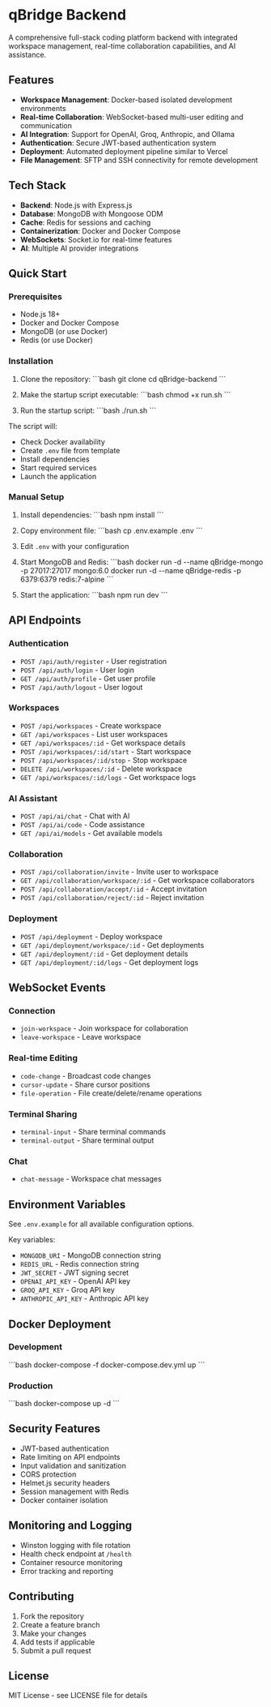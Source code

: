 # qBridge Backend

A comprehensive full-stack coding platform backend with integrated workspace management, real-time collaboration capabilities, and AI assistance.

## Features

- **Workspace Management**: Docker-based isolated development environments
- **Real-time Collaboration**: WebSocket-based multi-user editing and communication
- **AI Integration**: Support for OpenAI, Groq, Anthropic, and Ollama
- **Authentication**: Secure JWT-based authentication system
- **Deployment**: Automated deployment pipeline similar to Vercel
- **File Management**: SFTP and SSH connectivity for remote development

## Tech Stack

- **Backend**: Node.js with Express.js
- **Database**: MongoDB with Mongoose ODM
- **Cache**: Redis for sessions and caching
- **Containerization**: Docker and Docker Compose
- **WebSockets**: Socket.io for real-time features
- **AI**: Multiple AI provider integrations

## Quick Start

### Prerequisites

- Node.js 18+
- Docker and Docker Compose
- MongoDB (or use Docker)
- Redis (or use Docker)

### Installation

1. Clone the repository:
\`\`\`bash
git clone <repository-url>
cd qBridge-backend
\`\`\`

2. Make the startup script executable:
\`\`\`bash
chmod +x run.sh
\`\`\`

3. Run the startup script:
\`\`\`bash
./run.sh
\`\`\`

The script will:
- Check Docker availability
- Create `.env` file from template
- Install dependencies
- Start required services
- Launch the application

### Manual Setup

1. Install dependencies:
\`\`\`bash
npm install
\`\`\`

2. Copy environment file:
\`\`\`bash
cp .env.example .env
\`\`\`

3. Edit `.env` with your configuration

4. Start MongoDB and Redis:
\`\`\`bash
docker run -d --name qBridge-mongo -p 27017:27017 mongo:6.0
docker run -d --name qBridge-redis -p 6379:6379 redis:7-alpine
\`\`\`

5. Start the application:
\`\`\`bash
npm run dev
\`\`\`

## API Endpoints

### Authentication
- `POST /api/auth/register` - User registration
- `POST /api/auth/login` - User login
- `GET /api/auth/profile` - Get user profile
- `POST /api/auth/logout` - User logout

### Workspaces
- `POST /api/workspaces` - Create workspace
- `GET /api/workspaces` - List user workspaces
- `GET /api/workspaces/:id` - Get workspace details
- `POST /api/workspaces/:id/start` - Start workspace
- `POST /api/workspaces/:id/stop` - Stop workspace
- `DELETE /api/workspaces/:id` - Delete workspace
- `GET /api/workspaces/:id/logs` - Get workspace logs

### AI Assistant
- `POST /api/ai/chat` - Chat with AI
- `POST /api/ai/code` - Code assistance
- `GET /api/ai/models` - Get available models

### Collaboration
- `POST /api/collaboration/invite` - Invite user to workspace
- `GET /api/collaboration/workspace/:id` - Get workspace collaborators
- `POST /api/collaboration/accept/:id` - Accept invitation
- `POST /api/collaboration/reject/:id` - Reject invitation

### Deployment
- `POST /api/deployment` - Deploy workspace
- `GET /api/deployment/workspace/:id` - Get deployments
- `GET /api/deployment/:id` - Get deployment details
- `GET /api/deployment/:id/logs` - Get deployment logs

## WebSocket Events

### Connection
- `join-workspace` - Join workspace for collaboration
- `leave-workspace` - Leave workspace

### Real-time Editing
- `code-change` - Broadcast code changes
- `cursor-update` - Share cursor positions
- `file-operation` - File create/delete/rename operations

### Terminal Sharing
- `terminal-input` - Share terminal commands
- `terminal-output` - Share terminal output

### Chat
- `chat-message` - Workspace chat messages

## Environment Variables

See `.env.example` for all available configuration options.

Key variables:
- `MONGODB_URI` - MongoDB connection string
- `REDIS_URL` - Redis connection string
- `JWT_SECRET` - JWT signing secret
- `OPENAI_API_KEY` - OpenAI API key
- `GROQ_API_KEY` - Groq API key
- `ANTHROPIC_API_KEY` - Anthropic API key

## Docker Deployment

### Development
\`\`\`bash
docker-compose -f docker-compose.dev.yml up
\`\`\`

### Production
\`\`\`bash
docker-compose up -d
\`\`\`

## Security Features

- JWT-based authentication
- Rate limiting on API endpoints
- Input validation and sanitization
- CORS protection
- Helmet.js security headers
- Session management with Redis
- Docker container isolation

## Monitoring and Logging

- Winston logging with file rotation
- Health check endpoint at `/health`
- Container resource monitoring
- Error tracking and reporting

## Contributing

1. Fork the repository
2. Create a feature branch
3. Make your changes
4. Add tests if applicable
5. Submit a pull request

## License

MIT License - see LICENSE file for details
